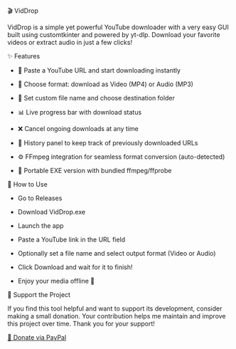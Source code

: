 🎬 VidDrop

VidDrop is a simple yet powerful YouTube downloader with a very easy GUI built using customtkinter and powered by yt-dlp.
Download your favorite videos or extract audio in just a few clicks!



✨ Features

- 🔗 Paste a YouTube URL and start downloading instantly

- 🎵 Choose format: download as Video (MP4) or Audio (MP3)

- 💾 Set custom file name and choose destination folder

- 📊 Live progress bar with download status

- ❌ Cancel ongoing downloads at any time

- 📂 History panel to keep track of previously downloaded URLs

- ⚙️ FFmpeg integration for seamless format conversion (auto-detected)

- 🧊 Portable EXE version with bundled ffmpeg/ffprobe



🚀 How to Use

- Go to Releases

- Download VidDrop.exe

- Launch the app

- Paste a YouTube link in the URL field

- Optionally set a file name and select output format (Video or Audio)

- Click Download and wait for it to finish!

- Enjoy your media offline 🎉

💖 Support the Project

If you find this tool helpful and want to support its development, consider making a small donation. Your contribution helps me maintain and improve this project over time.
Thank you for your support!

[💸 Donate via PayPal](https://www.paypal.com/donate/?hosted_button_id=DRAN8WPQL2JAQ)




